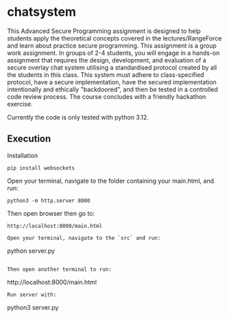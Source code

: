 # chatsystem
This Advanced Secure Programming assignment is designed to help students apply the theoretical concepts covered in the lectures/RangeForce and learn about practice secure programming. This assignment is a group work assignment.  In groups of 2-4 students, you will engage in a hands-on assignment that requires the design, development, and evaluation of a secure overlay chat system utilising a standardised protocol created by all the students in this class. This system must adhere to class-specified protocol, have a secure implementation, have the secured implementation intentionally and ethically "backdoored", and then be tested in a controlled code review process. The course concludes with a friendly hackathon exercise.

Currently the code is only tested with python 3.12.

## Execution

Installation
```
pip install websockets
``````

Open your terminal, navigate to the folder containing your main.html, and run:

```
python3 -m http.server 8000
```

Then open browser then go to:
```
http://localhost:8000/main.html

Open your terminal, navigate to the `src` and run:
```
python server.py
```

Then open another terminal to run:
```
http://localhost:8000/main.html
```
Run server with:
```
python3 server.py
```

